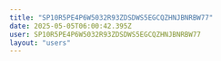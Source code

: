 ```yaml
---
title: "SP10R5PE4P6W5032R93ZDSDWS5EGCQZHNJBNRBW77"
date: 2025-05-05T06:00:42.395Z
user: SP10R5PE4P6W5032R93ZDSDWS5EGCQZHNJBNRBW77
layout: "users"
---
```

    